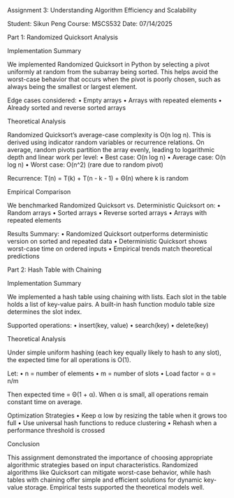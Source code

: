 Assignment 3: Understanding Algorithm Efficiency and Scalability

Student: Sikun Peng
Course: MSCS532
Date: 07/14/2025


Part 1: Randomized Quicksort Analysis

Implementation Summary

We implemented Randomized Quicksort in Python by selecting a pivot uniformly at random from the subarray being sorted. This helps avoid the worst-case behavior that occurs when the pivot is poorly chosen, such as always being the smallest or largest element.

Edge cases considered:
	•	Empty arrays
	•	Arrays with repeated elements
	•	Already sorted and reverse sorted arrays

Theoretical Analysis

Randomized Quicksort’s average-case complexity is O(n log n). This is derived using indicator random variables or recurrence relations. On average, random pivots partition the array evenly, leading to logarithmic depth and linear work per level:
	•	Best case: O(n log n)
	•	Average case: O(n log n)
	•	Worst case: O(n^2) (rare due to random pivot)

Recurrence: T(n) = T(k) + T(n - k - 1) + Θ(n) where k is random

Empirical Comparison

We benchmarked Randomized Quicksort vs. Deterministic Quicksort on:
	•	Random arrays
	•	Sorted arrays
	•	Reverse sorted arrays
	•	Arrays with repeated elements

Results Summary:
	•	Randomized Quicksort outperforms deterministic version on sorted and repeated data
	•	Deterministic Quicksort shows worst-case time on ordered inputs
	•	Empirical trends match theoretical predictions


Part 2: Hash Table with Chaining

Implementation Summary

We implemented a hash table using chaining with lists. Each slot in the table holds a list of key-value pairs. A built-in hash function modulo table size determines the slot index.

Supported operations:
	•	insert(key, value)
	•	search(key)
	•	delete(key)

Theoretical Analysis

Under simple uniform hashing (each key equally likely to hash to any slot), the expected time for all operations is O(1).

Let:
	•	n = number of elements
	•	m = number of slots
	•	Load factor = α = n/m

Then expected time = Θ(1 + α). When α is small, all operations remain constant time on average.

Optimization Strategies
	•	Keep α low by resizing the table when it grows too full
	•	Use universal hash functions to reduce clustering
	•	Rehash when a performance threshold is crossed


Conclusion

This assignment demonstrated the importance of choosing appropriate algorithmic strategies based on input characteristics. Randomized algorithms like Quicksort can mitigate worst-case behavior, while hash tables with chaining offer simple and efficient solutions for dynamic key-value storage. Empirical tests supported the theoretical models well.